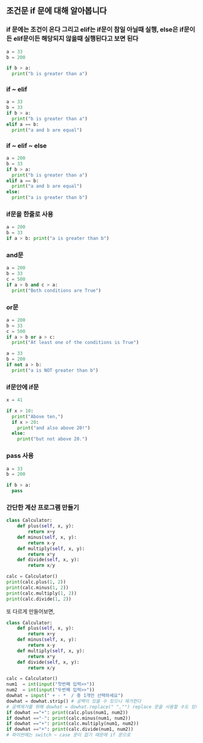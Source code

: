 ## 조건문 if 문에 대해 알아봅니다
### if 문에는 조건이 온다 그리고 elif는 if문이 참일 아닐때 실행, else은 if문이든 elif문이든 해당되지 않을때 실행된다고 보면 된다

```python
a = 33
b = 200

if b > a:
  print("b is greater than a")

```
### if ~ elif 
```python
a = 33
b = 33
if b > a:
  print("b is greater than a")
elif a == b:
  print("a and b are equal")
```


### if ~ elif ~ else
```python
a = 200
b = 33
if b > a:
  print("b is greater than a")
elif a == b:
  print("a and b are equal")
else:
  print("a is greater than b")

```

### if문을 한줄로 사용
```python
a = 200
b = 33
if a > b: print("a is greater than b")
```
### and문
```python
a = 200
b = 33
c = 500
if a > b and c > a:
  print("Both conditions are True")

```

### or문
```python
a = 200
b = 33
c = 500
if a > b or a > c:
  print("At least one of the conditions is True")
```


```python
a = 33
b = 200
if not a > b:
  print("a is NOT greater than b")
```

### if문안에 if문
```python
x = 41

if x > 10:
  print("Above ten,")
  if x > 20:
    print("and also above 20!")
  else:
    print("but not above 20.")

```
### pass 사용
```python
a = 33
b = 200

if b > a:
  pass
```


### 간단한 계산 프로그램 만들기

```python
class Calculator:
    def plus(self, x, y):
        return x+y
    def minus(self, x, y):
        return x-y
    def multiply(self, x, y):
        return x*y
    def divide(self, x, y):
        return x/y

calc = Calculator()
print(calc.plus(1, 2))
print(calc.minus(1, 2))
print(calc.multiply(1, 2))
print(calc.divide(1, 2))

```
또 다르게 만들어보면,

``` python
class Calculator:
    def plus(self, x, y):
        return x+y
    def minus(self, x, y):
        return x-y
    def multiply(self, x, y):
        return x*y
    def divide(self, x, y):
        return x/y

calc = Calculator()
num1  = int(input("첫번째 입력>>"))
num2  = int(input("두번째 입력>>"))
dowhat = input(" + - *  / 중 1개만 선택하세요")
dowhat = dowhat.strip() # 공백이 있을 수 있으니 제거한다
# 공백제거를 위해 dowhat = dowhat.replace(" ","") replace 문을 사용할 수도 있다
if dowhat =="+": print(calc.plus(num1, num2))
if dowhat =="-": print(calc.minus(num1, num2))
if dowhat =="+": print(calc.multiply(num1, num2))
if dowhat =="+": print(calc.divide(num1, num2))
# 파이썬에는 switch ~ case 문이 없기 때문에 if 문으로 
```
